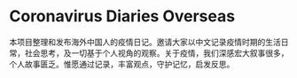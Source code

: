 # Coronavirus Diaries Overseas
本项目整理和发布海外中国人的疫情日记。邀请大家以中文记录疫情时期的生活日常，社会思考，及一切基于个人视角的观察。关于疫情，我们深感宏大叙事很多，个人故事匮乏。惟愿通过记录，丰富观点，守护记忆，启发反思。
